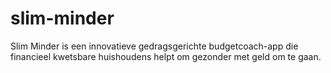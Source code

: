 # slim-minder
Slim Minder is een innovatieve gedragsgerichte budgetcoach-app die financieel kwetsbare huishoudens helpt om gezonder met geld om te gaan. 
